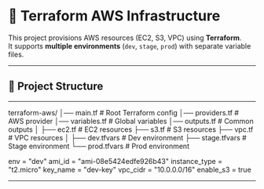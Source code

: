 # 🚀 Terraform AWS Infrastructure

This project provisions AWS resources (EC2, S3, VPC) using **Terraform**.  
It supports **multiple environments** (`dev`, `stage`, `prod`) with separate variable files.

---

## 📂 Project Structure
---
terraform-aws/
│── main.tf              # Root Terraform config
│── providers.tf         # AWS provider
│── variables.tf         # Global variables
│── outputs.tf           # Common outputs
│
├── ec2.tf               # EC2 resources
├── s3.tf                # S3 resources
├── vpc.tf               # VPC resources
│
├── dev.tfvars           # Dev environment
├── stage.tfvars         # Stage environment
└── prod.tfvars          # Prod environment


env           = "dev"
ami_id        = "ami-08e5424edfe926b43"
instance_type = "t2.micro"
key_name      = "dev-key"
vpc_cidr      = "10.0.0.0/16"
enable_s3     = true

---
